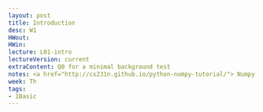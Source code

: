 ```yaml
---
layout: post
title: Introduction
desc: W1
HWout: 
HWin:
lecture: L01-intro
lectureVersion: current
extraContent: Q0 for a minimal background test
notes: <a href="http://cs231n.github.io/python-numpy-tutorial/"> Numpy Tutorial </a>
week: Th
tags:
- 1Basic
---
```

